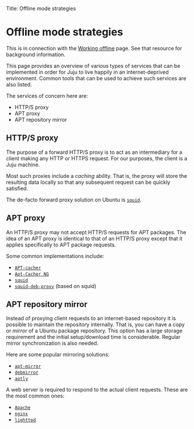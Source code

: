 Title: Offline mode strategies

# Offline mode strategies

This is in connection with the [Working offline][charms-offline] page. See
that resource for background information.

This page provides an overview of various types of services that can be
implemented in order for Juju to live happily in an internet-deprived
environment. Common tools that can be used to achieve such services are also
listed.

The services of concern here are:

 - HTTP/S proxy
 - APT proxy
 - APT repository mirror

## HTTP/S proxy

The purpose of a forward HTTP/S proxy is to act as an intermediary for a client
making any HTTP or HTTPS request. For our purposes, the client is a Juju
machine.

Most such proxies include a *caching* ability. That is, the proxy will store
the resulting data locally so that any subsequent request can be quickly
satisfied.

The de-facto forward proxy solution on Ubuntu is [`squid`][upstream-squid].

## APT proxy

An HTTP/S proxy may not accept HTTP/S requests for APT packages. The idea of an
APT proxy is identical to that of an HTTP/S proxy except that it applies
specifically to APT package requests.

Some common implementations include:

 - [`APT-cacher`][upstream-apt-cacher]
 - [`Apt-Cacher NG`][upstream-apt-cacher-ng]
 - [`squid`][upstream-squid]
 - [`squid-deb-proxy`][upstream-squid-deb-proxy] (based on squid)

## APT repository mirror

Instead of proxying client requests to an internet-based repository it is
possible to maintain the repository internally. That is, you can have a copy or
*mirror* of a Ubuntu package repository. This option has a large storage
requirement and the initial setup/download time is considerable. Regular mirror
synchronization is also needed.

Here are some popular mirroring solutions:

 - [`apt-mirror`][upstream-apt-mirror]
 - [`debmirror`][upstream-debmirror]
 - [`aptly`][upstream-aptly]

A web server is required to respond to the actual client requests. These are
the most common ones:

 - [`Apache`][upstream-apache]
 - [`nginx`][upstream-nginx]
 - [`lighttpd`][upstream-lighttpd]


<!-- LINKS -->

[charms-offline]: ./charms-offline.html
[upstream-apt-cacher]: https://help.ubuntu.com/community/Apt-Cacher-Server
[upstream-apt-cacher-ng]: https://www.unix-ag.uni-kl.de/~bloch/acng/
[upstream-squid]: http://www.squid-cache.org/
[upstream-nginx]: https://www.nginx.com/resources/wiki/
[upstream-apache]: https://www.apache.org/
[upstream-lighttpd]: https://www.lighttpd.net/
[upstream-apt-mirror]: https://apt-mirror.github.io/
[upstream-debmirror]: http://manpages.ubuntu.com/cgi-bin/search.py?q=debmirror
[upstream-aptly]: https://www.aptly.info/
[upstream-squid-deb-proxy]: https://launchpad.net/squid-deb-proxy
